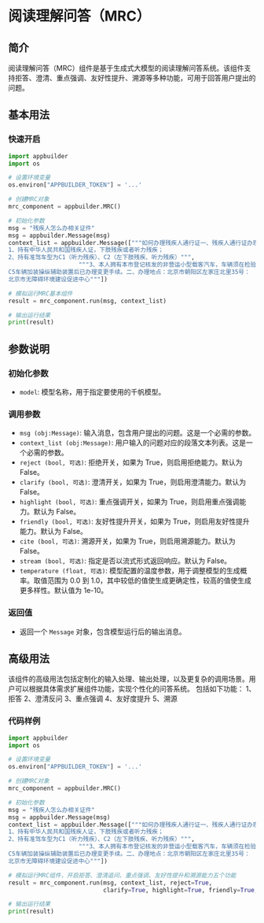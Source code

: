 # 阅读理解问答（MRC）

## 简介
阅读理解问答（MRC）组件是基于生成式大模型的阅读理解问答系统。该组件支持拒答、澄清、重点强调、友好性提升、溯源等多种功能，可用于回答用户提出的问题。

## 基本用法

### 快速开启

```python
import appbuilder
import os

# 设置环境变量
os.environ["APPBUILDER_TOKEN"] = '...'

# 创建MRC对象
mrc_component = appbuilder.MRC()

# 初始化参数
msg = "残疾人怎么办相关证件"
msg = appbuilder.Message(msg)
context_list = appbuilder.Message(["""如何办理残疾人通行证一、残疾人通行证办理条件：
1、持有中华人民共和国残疾人证，下肢残疾或者听力残疾；
2、持有准驾车型为C1（听力残疾）、C2（左下肢残疾、听力残疾）""",
                    """3、本人拥有本市登记核发的非营运小型载客汽车，车辆须在检验有效期内，并有有效交强险凭证，
C5车辆加装操纵辅助装置后已办理变更手续。二、办理地点：北京市朝阳区左家庄北里35号：
北京市无障碍环境建设促进中心"""])

# 模拟运行MRC基本组件
result = mrc_component.run(msg, context_list)

# 输出运行结果
print(result)
```

## 参数说明

### 初始化参数
- `model`: 模型名称，用于指定要使用的千帆模型。

### 调用参数

- `msg (obj:Message)`: 输入消息，包含用户提出的问题。这是一个必需的参数。
- `context_list (obj:Message)`: 用户输入的问题对应的段落文本列表。这是一个必需的参数。
- `reject (bool, 可选)`: 拒绝开关，如果为 True，则启用拒绝能力。默认为 False。
- `clarify (bool, 可选)`: 澄清开关，如果为 True，则启用澄清能力。默认为 False。
- `highlight (bool, 可选)`: 重点强调开关，如果为 True，则启用重点强调能力。默认为 False。
- `friendly (bool, 可选)`: 友好性提升开关，如果为 True，则启用友好性提升能力。默认为 False。
- `cite (bool, 可选)`: 溯源开关，如果为 True，则启用溯源能力。默认为 False。
- `stream (bool, 可选)`: 指定是否以流式形式返回响应。默认为 False。
- `temperature (float, 可选)`: 模型配置的温度参数，用于调整模型的生成概率。取值范围为 0.0 到 1.0，其中较低的值使生成更确定性，较高的值使生成更多样性。默认值为 1e-10。

### 返回值
- 返回一个 `Message` 对象，包含模型运行后的输出消息。


## 高级用法
该组件的高级用法包括定制化的输入处理、输出处理，以及更复杂的调用场景。用户可以根据具体需求扩展组件功能，实现个性化的问答系统。
包括如下功能：
1、拒答
2、澄清反问
3、重点强调
4、友好度提升
5、溯源


### 代码样例
```python
import appbuilder
import os

# 设置环境变量
os.environ["APPBUILDER_TOKEN"] = '...'

# 创建MRC对象
mrc_component = appbuilder.MRC()

# 初始化参数
msg = "残疾人怎么办相关证件"
msg = appbuilder.Message(msg)
context_list = appbuilder.Message(["""如何办理残疾人通行证一、残疾人通行证办理条件：
1、持有中华人民共和国残疾人证，下肢残疾或者听力残疾；
2、持有准驾车型为C1（听力残疾）、C2（左下肢残疾、听力残疾）""",
                    """3、本人拥有本市登记核发的非营运小型载客汽车，车辆须在检验有效期内，并有有效交强险凭证，
C5车辆加装操纵辅助装置后已办理变更手续。二、办理地点：北京市朝阳区左家庄北里35号：
北京市无障碍环境建设促进中心"""])

# 模拟运行MRC组件，开启拒答、澄清追问、重点强调、友好性提升和溯源能力五个功能
result = mrc_component.run(msg, context_list, reject=True,
                           clarify=True, highlight=True, friendly=True, cite=True)

# 输出运行结果
print(result)
```
